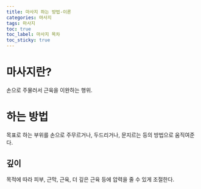 ```yaml
---
title: 마사지 하는 방법-이론
categories: 마사지
tags: 마사지
toc: true
toc_label: 마사지 목차
toc_sticky: true
---
```


# 마사지란?

손으로 주물러서 근육을 이완하는 행위.

# 하는 방법

목표로 하는 부위를 손으로 주무르거나, 두드리거나, 문지르는 등의 방법으로 움직여준다.

## 깊이

목적에 따라 피부, 근막, 근육, 더 깊은 근육 등에 압력을 줄 수 있게 조절한다.
